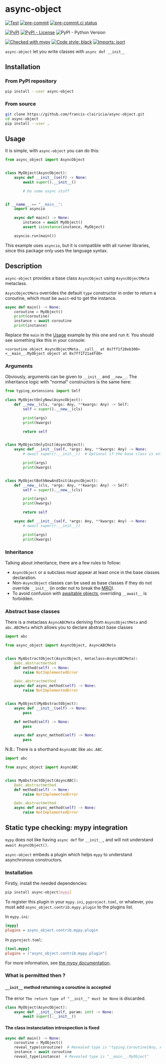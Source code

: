# async-object
[![Test](https://github.com/francis-clairicia/async-object/actions/workflows/test.yml/badge.svg)](https://github.com/francis-clairicia/async-object/actions/workflows/test.yml)
[![pre-commit](https://img.shields.io/badge/pre--commit-enabled-brightgreen?logo=pre-commit)](https://github.com/pre-commit/pre-commit)
[![pre-commit.ci status](https://results.pre-commit.ci/badge/github/francis-clairicia/async-object/main.svg)](https://results.pre-commit.ci/latest/github/francis-clairicia/async-object/main)

[![PyPI](https://img.shields.io/pypi/v/async-object)](https://pypi.org/project/async-object/)
[![PyPI - License](https://img.shields.io/pypi/l/async-object)](https://github.com/francis-clairicia/async-object/blob/main/LICENSE)
![PyPI - Python Version](https://img.shields.io/pypi/pyversions/async-object)

[![Checked with mypy](http://www.mypy-lang.org/static/mypy_badge.svg)](http://mypy-lang.org/)
[![Code style: black](https://img.shields.io/badge/code%20style-black-000000.svg)](https://github.com/psf/black)
[![Imports: isort](https://img.shields.io/badge/%20imports-isort-%231674b1?style=flat&labelColor=ef8336)](https://pycqa.github.io/isort/)

`async-object` let you write classes with `async def __init__`

## Installation
### From PyPI repository
```sh
pip install --user async-object
```

### From source
```sh
git clone https://github.com/francis-clairicia/async-object.git
cd async-object
pip install --user .
```

## Usage
It is simple, with `async-object` you can do this:
```py
from async_object import AsyncObject


class MyObject(AsyncObject):
    async def __init__(self) -> None:
        await super().__init__()

        # Do some async stuff


if __name__ == "__main__":
    import asyncio

    async def main() -> None:
        instance = await MyObject()
        assert isinstance(instance, MyObject)

    asyncio.run(main())
```

This example uses `asyncio`, but it is compatible with all runner libraries, since this package only uses the language syntax.

## Description
`async-object` provides a base class `AsyncObject` using `AsyncObjectMeta` metaclass.

`AsyncObjectMeta` overrides the default `type` constructor in order to return a coroutine, which must be `await`-ed to get the instance.

```py
async def main() -> None:
    coroutine = MyObject()
    print(coroutine)
    instance = await coroutine
    print(instance)
```

Replace the `main` in the [Usage](#usage) example by this one and run it. You should see something like this in your console:
```
<coroutine object AsyncObjectMeta.__call__ at 0x7ff1f28eb300>
<__main__.MyObject object at 0x7ff1f21a4fd0>
```

### Arguments
Obviously, arguments can be given to `__init__` and `__new__`.
The inheritance logic with "normal" constructors is the same here:
```py
from typing_extensions import Self

class MyObjectOnlyNew(AsyncObject):
    def __new__(cls, *args: Any, **kwargs: Any) -> Self:
        self = super().__new__(cls)

        print(args)
        print(kwargs)

        return self


class MyObjectOnlyInit(AsyncObject):
    async def __init__(self, *args: Any, **kwargs: Any) -> None:
        # await super().__init__()  # Optional if the base class is only AsyncObject (but useful in multiple inheritance context)

        print(args)
        print(kwargs)


class MyObjectBothNewAndInit(AsyncObject):
    def __new__(cls, *args: Any, **kwargs: Any) -> Self:
        self = super().__new__(cls)

        print(args)
        print(kwargs)

        return self

    async def __init__(self, *args: Any, **kwargs: Any) -> None:
        # await super().__init__()

        print(args)
        print(kwargs)
```

### Inheritance
Talking about inheritance, there are a few rules to follow:
- `AsyncObject` or a subclass must appear at least once in the base classes declaration.
- Non-`AsyncObject` classes can be used as base classes if they do not override `__init__` (in order not to break the [MRO](https://docs.python.org/3/glossary.html#term-method-resolution-order)).
- To avoid confusion with [awaitable objects](https://docs.python.org/3/glossary.html#term-awaitable), overriding `__await__` is forbidden.

### Abstract base classes
There is a metaclass `AsyncABCMeta` deriving from `AsyncObjectMeta` and `abc.ABCMeta` which allows you to declare abstract base classes
```py
import abc

from async_object import AsyncObject, AsyncABCMeta


class MyAbstractObject(AsyncObject, metaclass=AsyncABCMeta):
    @abc.abstractmethod
    def method(self) -> None:
        raise NotImplementedError

    @abc.abstractmethod
    async def async_method(self) -> None:
        raise NotImplementedError


class MyObject(MyAbstractObject):
    async def __init__(self) -> None:
        pass

    def method(self) -> None:
        pass

    async def async_method(self) -> None:
        pass
```

N.B.: There is a shorthand `AsyncABC` like `abc.ABC`.
```py
import abc

from async_object import AsyncABC


class MyAbstractObject(AsyncABC):
    @abc.abstractmethod
    def method(self) -> None:
        raise NotImplementedError

    @abc.abstractmethod
    async def async_method(self) -> None:
        raise NotImplementedError
```

## Static type checking: mypy integration
`mypy` does not like having `async def` for `__init__`, and will not understand `await AsyncObject()`.

`async-object` embeds a plugin which helps `mypy` to understand asynchronous constructors.

### Installation
Firstly, install the needed dependencies:
```sh
pip install async-object[mypy]
```

To register this plugin in your `mypy.ini`, `pyproject.toml`, or whatever, you must add `async_object.contrib.mypy.plugin` to the plugins list.

In `mypy.ini`:
```ini
[mypy]
plugins = async_object.contrib.mypy.plugin
```

In `pyproject.toml`:
```toml
[tool.mypy]
plugins = ["async_object.contrib.mypy.plugin"]
```

For more information, see [the mypy documentation](https://mypy.readthedocs.io/en/stable/extending_mypy.html#configuring-mypy-to-use-plugins).

### What is permitted then ?
#### `__init__` method returning a coroutine is accepted
The error `The return type of "__init__" must be None` is discarded.
```py
class MyObject(AsyncObject):
    async def __init__(self, param: int) -> None:
        await super().__init__()
```

#### The class instanciation introspection is fixed
```py
async def main() -> None:
    coroutine = MyObject()
    reveal_type(coroutine)  # Revealed type is "typing.Coroutine[Any, Any, __main__.MyObject]"
    instance = await coroutine
    reveal_type(instance)  # Revealed type is "__main__.MyObject"
```
